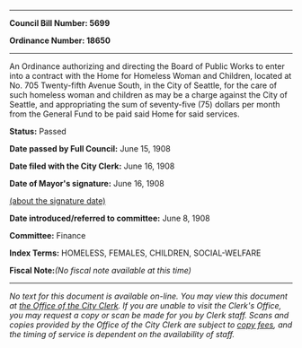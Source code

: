 

********

**Council Bill Number: 5699**
   
**Ordinance Number: 18650**
********

 An Ordinance authorizing and directing the Board of Public Works to enter into a contract with the Home for Homeless Woman and Children, located at No. 705 Twenty-fifth Avenue South, in the City of Seattle, for the care of such homeless woman and children as may be a charge against the City of Seattle, and appropriating the sum of seventy-five (75) dollars per month from the General Fund to be paid said Home for said services.

**Status:** Passed
   
**Date passed by Full Council:** June 15, 1908
   
**Date filed with the City Clerk:** June 16, 1908
   
**Date of Mayor's signature:** June 16, 1908
   
[(about the signature date)](/~public/approvaldate.htm)
   
   
   
**Date introduced/referred to committee:** June 8, 1908
   
**Committee:** Finance
   
   
**Index Terms:** HOMELESS, FEMALES, CHILDREN, SOCIAL-WELFARE

**Fiscal Note:**_(No fiscal note available at this time)_
********

_No text for this document is available on-line. You may view this document at [the Office of the City Clerk](http://www.seattle.gov/leg/clerk/contactUs.htm). If you are unable to visit the Clerk's Office, you may request a copy or scan be made for you by Clerk staff. Scans and copies provided by the Office of the City Clerk are subject to [copy fees](http://clerk.seattle.gov/~public/clerkfees.htm), and the timing of service is dependent on the availability of staff._

